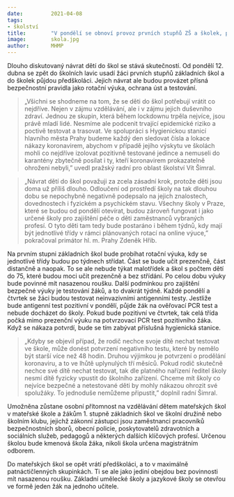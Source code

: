 ```yaml
---
date:         2021-04-08
tags:         
- školství
title:        "V pondělí se obnoví provoz prvních stupňů ZŠ a školek, platit budou bezpečnostní pravidla"
image: 	      skola.jpg
author:       MHMP
---
```


Dlouho diskutovaný návrat dětí do škol se stává skutečností. Od pondělí 12. dubna se zpět do školních lavic usadí žáci prvních stupňů základních škol a do školek půjdou předškoláci. Jejich návrat ale budou provázet přísná bezpečnostní pravidla jako rotační výuka, ochrana úst a testování.

> „Všichni se shodneme na tom, že se děti do škol potřebují vrátit co nejdříve. Nejen v zájmu vzdělávání, ale i v zájmu jejich duševního zdraví. Jednou ze skupin, která během lockdownu trpěla nejvíce, jsou právě mladí lidé. Nesmíme ale podcenit trvající epidemické riziko a poctivě testovat a trasovat. Ve spolupráci s Hygienickou stanicí hlavního města Prahy budeme každý den sledovat čísla a lokace nákazy koronavirem, abychom v případě jejího výskytu ve školách mohli co nejdříve izolovat pozitivně testované jedince a nemuseli do karantény zbytečně posílat i ty, kteří koronavirem prokazatelně ohroženi nebyli,” uvedl pražský radní pro oblast školství Vít Šimral.

> „Návrat dětí do škol považuji za zcela zásadní krok, protože děti jsou doma už příliš dlouho. Odloučení od prostředí školy na tak dlouhou dobu se nepochybně negativně podepsalo na jejich znalostech, dovednostech i fyzickém a psychickém stavu. Všechny školy v Praze, které se budou od pondělí otevírat, budou zároveň fungovat i jako určené školy pro zajištění péče o děti zaměstnanců vybraných profesí. O tyto děti tam tedy bude postaráno i během týdnů, kdy mají být jednotlivé třídy v rámci plánovaných rotací na online výuce,” pokračoval primátor hl. m. Prahy Zdeněk Hřib.

Na prvním stupni základních škol bude probíhat rotační výuka, kdy se jednotlivé třídy budou po týdnech střídat. Část se bude učit prezenčně, část distančně a naopak. To se ale nebude týkat malotřídek a škol s počtem dětí do 75, které budou moci učit prezenčně a bez střídání. Po celou dobu výuky bude povinné mít nasazenou roušku. Další podmínkou pro zajištění bezpečné výuky je testování žáků, a to dvakrát týdně. Každé pondělí a čtvrtek se žáci budou testovat neinvazivními antigenními testy. Jestliže bude antigenní test pozitivní v pondělí, půjde žák na ověřovací PCR test a nebude docházet do školy. Pokud bude pozitivní ve čtvrtek, tak celá třída počká mimo prezenční výuku na potvrzovací PCR test pozitivního žáka. Když se nákaza potvrdí, bude se tím zabývat příslušná hygienická stanice.

> „Kdyby se objevil případ, že rodič nechce svoje dítě nechat testovat ve škole, může donést potvrzení negativního testu, které by nemělo být starší více než 48 hodin. Druhou výjimkou je potvrzení o prodělání koronaviru, a to ve lhůtě uplynulých tří měsíců. Pokud rodič skutečně nechce své dítě nechat testovat, tak dle platného nařízení ředitel školy nesmí dítě fyzicky vpustit do školního zařízení. Chceme mít školy co nejvíce bezpečné a netestované děti by mohly nákazou ohrozit své spolužáky. To jednoduše nemůžeme připustit,” doplnil radní Šimral.

Umožněna zůstane osobní přítomnost na vzdělávání dětem mateřských škol v mateřské škole a žákům 1. stupně základních škol ve školní družině nebo školním klubu, jejichž zákonní zástupci jsou zaměstnanci pracovníků bezpečnostních sborů, obecní policie, poskytovatelů zdravotních a sociálních služeb, pedagogů a některých dalších klíčových profesí. Určenou školou bude kmenová škola žáka, nikoli škola určena magistrátním odborem.

Do mateřských škol se opět vrátí předškoláci, a to v maximálně patnáctičlenných skupinkách. Ti se ale jako jediní obejdou bez povinnosti mít nasazenou roušku. Základní umělecké školy a jazykové školy se otevřou ve formě jeden žák na jednoho učitele.

